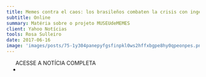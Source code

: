 ```yaml
---
title: Memes contra el caos: los brasileños combaten la crisis con ingenio
subtitle: Online
summary: Matéria sobre o projeto MUSEUdeMEMES
client: Yahoo Notícias
tools: Rosa Sulleiro
date: 2017-06-16
image: 'images/posts/75-1y304panepyfgsfinpkl0ws2hffxbgpe8hy0qpeonpes.png'
---
```




<div class="post__share"><ul class="share__list list-reset">ACESSE A NOTÍCIA COMPLETA<li class="share__item" style="margin-left: 10px"><a class="share__link share__facebook" style="background: #fa5657" href="https://es-us.noticias.yahoo.com/memes-caos-brasile%C3%B1os-combaten-crisis-ingenio-121038623.html" 
onclick=window.open(this.href, 'pop-up', 'left=20,top=20,width=500,height=500,toolbar=1,resizable=0'); return false;" title="Link" rel="nofollow"><i class="fa-solid fa-link"></i></a></li></ul></div>
<!-- <div class="gallery-box"><div class="gallery"><img src="/clipping/images/example-1.jpg" loading="lazy" alt="Project"><img src="/clipping/images/example-2.jpg" loading="lazy" alt="Project"></div><em>Gallery / <a href="https://www.freepik.com/" target="_blank">Freepic</a></em></div> -->